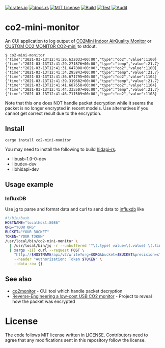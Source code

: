 [![crates.io](https://img.shields.io/crates/v/co2-mini-monitor.svg)](https://crates.io/crates/co2-mini-monitor)
[![docs.rs](https://docs.rs/co2-mini-monitor/badge.svg)](https://docs.rs/co2-mini-monitor)
[![MIT License](https://img.shields.io/badge/license-MIT-blue.svg)](./LICENSE)
[![Build](https://github.com/lambdalisue/rs-co2-mini-monitor/actions/workflows/build.yml/badge.svg)](https://github.com/lambdalisue/rs-co2-mini-monitor/actions/workflows/build.yml)
[![Test](https://github.com/lambdalisue/rs-co2-mini-monitor/actions/workflows/test.yml/badge.svg)](https://github.com/lambdalisue/rs-co2-mini-monitor/actions/workflows/test.yml)
[![Audit](https://github.com/lambdalisue/rs-co2-mini-monitor/actions/workflows/audit.yml/badge.svg)](https://github.com/lambdalisue/rs-co2-mini-monitor/actions/workflows/audit.yml)

# co2-mini-monitor

An CUI application to log output of [CO2Mini Indoor AirQuality Monitor][] or [CUSTOM CO2 MONITOR CO2-mini][] to stdout.

[CO2Mini Indoor AirQuality Monitor]: https://www.co2meter.com/collections/desktop/products/co2mini-co2-indoor-air-quality-monitor
[CUSTOM CO2 MONITOR CO2-mini]: https://www.kk-custom.co.jp/emp/CO2-mini.html

```
$ co2-mini-monitor
{"time":"2021-03-13T12:41:26.632033+00:00","type":"co2","value":1100}
{"time":"2021-03-13T12:41:29.271876+00:00","type":"temp","value":21.7}
{"time":"2021-03-13T12:41:31.647808+00:00","type":"co2","value":1100}
{"time":"2021-03-13T12:41:34.295843+00:00","type":"temp","value":21.7}
{"time":"2021-03-13T12:41:36.671795+00:00","type":"co2","value":1104}
{"time":"2021-03-13T12:41:39.319682+00:00","type":"temp","value":21.7}
{"time":"2021-03-13T12:41:41.687658+00:00","type":"co2","value":1104}
{"time":"2021-03-13T12:41:44.335507+00:00","type":"temp","value":21.7}
{"time":"2021-03-13T12:41:46.711509+00:00","type":"co2","value":1108}
```

Note that this one does NOT handle packet decryption while it seems the packet is no longer encrypted in recent models. Use alternatives if you cannot get correct result due to the encryption. 

## Install

```
cargo install co2-mini-monitor
```

You may need to install the following to build [hidapi-rs](https://github.com/ruabmbua/hidapi-rs).

- libusb-1.0-0-dev
- libudev-dev
- libhidapi-dev

## Usage example

### InfluxDB

Use [jq][] to parse and format data and curl to send data to [influxdb][] like

[jq]: https://stedolan.github.io/jq/
[influxdb]: https://www.influxdata.com/

```sh
#!/bin/bash
HOSTNAME="localhost:8086"
ORG="YOUR ORG"
BUCKET="YOUR BUCKET"
TOKEN="YOUR TOKEN"
/usr/local/bin/co2-mini-monitor \
  | /usr/local/bin/jq -r --unbuffered '"\(.type) value=\(.value) \(.time | fromdate)"' \
  | xargs -I{} curl --request POST \
    "http://$HOSTNAME/api/v2/write?org=$ORG&bucket=$BUCKET&precision=s" \
    --header "Authorization: Token $TOKEN" \
    --data-raw {}
```


## See also

- [co2monitor](https://github.com/maddindeiss/co2-monitor) - CUI tool which handle packet decryption
- [Reverse-Engineering a low-cost USB CO2 monitor](https://hackaday.io/project/5301-reverse-engineering-a-low-cost-usb-co-monitor) - Project to reveal how the packet was encrypted

# License

The code follows MIT license written in [LICENSE](./LICENSE). Contributors need
to agree that any modifications sent in this repository follow the license.
